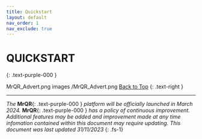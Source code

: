 ```yaml
---
title: Quickstart
layout: default
nav_order: 1
nav_exclude: true
---
```

# QUICKSTART
{: .text-purple-000 }

MrQR_Advert.png
images
/MrQR_Advert.png
[Back to Top](https://docs.mrqr.me/quickstart)
{: .text-right }

___
*The* **MrQR**{: .text-purple-000 } *platform will be officially launched in March 2024.* **MrQR**{: .text-purple-000 } *has a policy of continuous improvement.
Additional features may be added and improvement made at any time infomation contained within this document may require updating.
This document was last updated 31/11/2023*
{: .fs-1}
